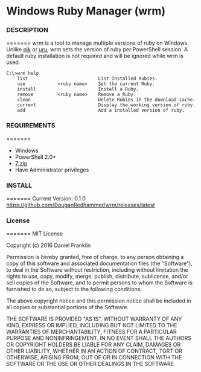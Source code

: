 # Windows Ruby Manager (wrm)

### DESCRIPTION
=======
wrm is a tool to manage multiple versions of ruby on Windows. Unlike [pik](https://github.com/vertiginous/pik/) or [uru](https://bitbucket.org/jonforums/uru), wrm sets the version of ruby per PowerShell session. A default ruby installation is not required and will be ignored while wrm is used.


```console
C:\>wrm help
    list                          List Installed Rubies.
    use            <ruby name>    Set the current Ruby.
    install                       Install a Ruby.
    remove         <ruby name>    Remove a Ruby.
    clean                         Delete Rubies in the download cache.
    current                       Display the working version of ruby.
    add                           Add a installed version of ruby.
```

### REQUIREMENTS
=======
  - Windows
  - PowerShell 2.0+
  - [7 zip](http://www.7-zip.org/download.html)
  - Have Administrator privileges 

### INSTALL
=======
Current Version: 0.1.0  
https://github.com/DouganRedhammer/wrm/releases/latest

### License
=======
MIT License

Copyright (c) 2016 Daniel Franklin

Permission is hereby granted, free of charge, to any person obtaining a copy of this software and associated documentation files (the "Software"), to deal in the Software without restriction, including without limitation the rights to use, copy, modify, merge, publish, distribute, sublicense, and/or sell copies of the Software, and to permit persons to whom the Software is furnished to do so, subject to the following conditions:

The above copyright notice and this permission notice shall be included in all copies or substantial portions of the Software.

THE SOFTWARE IS PROVIDED "AS IS", WITHOUT WARRANTY OF ANY KIND, EXPRESS OR IMPLIED, INCLUDING BUT NOT LIMITED TO THE WARRANTIES OF MERCHANTABILITY, FITNESS FOR A PARTICULAR PURPOSE AND NONINFRINGEMENT. IN NO EVENT SHALL THE AUTHORS OR COPYRIGHT HOLDERS BE LIABLE FOR ANY CLAIM, DAMAGES OR OTHER LIABILITY, WHETHER IN AN ACTION OF CONTRACT, TORT OR OTHERWISE, ARISING FROM, OUT OF OR IN CONNECTION WITH THE SOFTWARE OR THE USE OR OTHER DEALINGS IN THE SOFTWARE.
